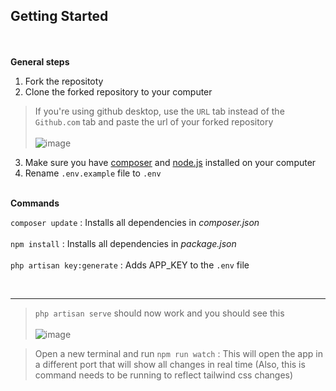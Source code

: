 ## Getting Started
<br><br>
**General steps**

1. Fork the repositoty
2. Clone the forked repository to your computer 
> If you're using github desktop, use the `URL` tab instead of the `Github.com` tab and paste the url of your forked repository <br><br>
![image](https://user-images.githubusercontent.com/59659920/165234102-9a5b3c05-313d-4e74-b086-c05346c4c6f8.png)

3. Make sure you have [composer](https://getcomposer.org/download/) and [node.js](https://nodejs.org/en/) installed on your computer
4. Rename `.env.example` file to `.env`
<br><br>

**Commands**

`composer update` : Installs all dependencies in _composer.json_<br><br>
`npm install` : Installs all dependencies in _package.json_
<br><br>
`php artisan key:generate` : Adds APP_KEY to the `.env` file 

<br><hr>

>`php artisan serve` should now work and you should see this <br><br>
![image](https://user-images.githubusercontent.com/59659920/165180895-c0c60818-e296-46bc-9ae6-8efb8b83ad39.png)


>Open a new terminal and run `npm run watch` : This will open the app in a different port that will show all changes in real time (Also, this is command needs to be running to reflect tailwind css changes)
